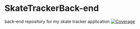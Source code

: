 # SkateTrackerBack-end
back-end repository for my skate tracker application
[![Coverage](https://sonarcloud.io/api/project_badges/measure?project=RensVanGiersbergen_SkateTrackerBack-end&metric=coverage)](https://sonarcloud.io/summary/new_code?id=RensVanGiersbergen_SkateTrackerBack-end)
